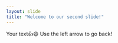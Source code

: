 ```yaml
---
layout: slide
title: "Welcome to our second slide!"
---
```

Your text:+1::smile:
Use the left arrow to go back!
